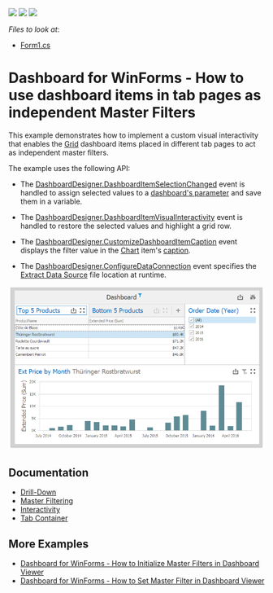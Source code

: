 <!-- default badges list -->
![](https://img.shields.io/endpoint?url=https://codecentral.devexpress.com/api/v1/VersionRange/168115326/18.2.4%2B)
[![](https://img.shields.io/badge/Open_in_DevExpress_Support_Center-FF7200?style=flat-square&logo=DevExpress&logoColor=white)](https://supportcenter.devexpress.com/ticket/details/T830471)
[![](https://img.shields.io/badge/📖_How_to_use_DevExpress_Examples-e9f6fc?style=flat-square)](https://docs.devexpress.com/GeneralInformation/403183)
<!-- default badges end -->
<!-- default file list -->
*Files to look at*:

* [Form1.cs](./CS/CustomInteractivityExample/Form1.cs)
<!-- default file list end -->

# Dashboard for WinForms - How to use dashboard items in tab pages as independent Master Filters

This example demonstrates how to implement a custom visual interactivity that enables the [Grid](https://docs.devexpress.com/Dashboard/15150) dashboard items placed in different tab pages to act as independent master filters.

The example uses the following API:

* The [DashboardDesigner.DashboardItemSelectionChanged](https://docs.devexpress.com/Dashboard/DevExpress.DashboardWin.DashboardDesigner.DashboardItemSelectionChanged) event is handled to assign selected values to a [dashboard's parameter](https://docs.devexpress.com/Dashboard/16135) and save them in a variable.

* The [DashboardDesigner.DashboardItemVisualInteractivity](https://docs.devexpress.com/Dashboard/DevExpress.DashboardWin.DashboardDesigner.DashboardItemVisualInteractivity) event is handled to restore the selected values and highlight a grid row.

* The [DashboardDesigner.CustomizeDashboardItemCaption](https://docs.devexpress.com/Dashboard/DevExpress.DashboardWin.DashboardDesigner.CustomizeDashboardItemCaption) event displays the filter value in the [Chart](https://docs.devexpress.com/Dashboard/14719) item's [caption](https://docs.devexpress.com/Dashboard/15620).

* The [DashboardDesigner.ConfigureDataConnection](https://docs.devexpress.com/Dashboard/DevExpress.DashboardWin.DashboardDesigner.ConfigureDataConnection) event specifies the [Extract Data Source](https://docs.devexpress.com/Dashboard/115900) file location at runtime.

![screenshot](https://github.com/DevExpress-Examples/winforms-dashboard-designer-custom-interactivity-in-tab-pages/blob/18.2.4%2B/images/screenshot.png)

## Documentation

- [Drill-Down](https://docs.devexpress.com/Dashboard/116913)
- [Master Filtering](https://docs.devexpress.com/Dashboard/116912)
- [Interactivity](https://docs.devexpress.com/Dashboard/116692)
- [Tab Container](https://docs.devexpress.com/Dashboard/400237)

## More Examples 

- [Dashboard for WinForms - How to Initialize Master Filters in Dashboard Viewer](https://github.com/DevExpress-Examples/how-to-apply-default-filtering-to-master-filters-in-dashboardviewer-t329583)
- [Dashboard for WinForms - How to Set Master Filter in Dashboard Viewer](https://github.com/DevExpress-Examples/how-to-apply-master-filtering-in-dashboardviewer-e5097)
